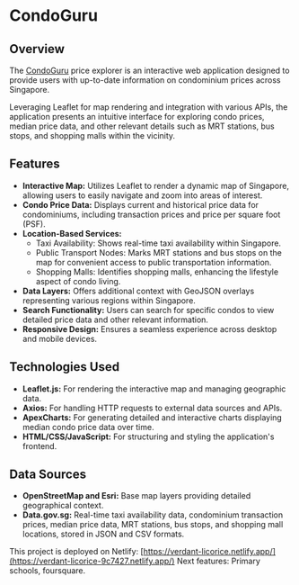 # CondoGuru

## Overview
The [CondoGuru](https://verdant-licorice-9c7427.netlify.app/) price explorer is an interactive web application designed to provide users with up-to-date information on condominium prices across Singapore.

Leveraging Leaflet for map rendering and integration with various APIs, the application presents an intuitive interface for exploring condo prices, median price data, and other relevant details such as MRT stations, bus stops, and shopping malls within the vicinity.

## Features
- **Interactive Map:** Utilizes Leaflet to render a dynamic map of Singapore, allowing users to easily navigate and zoom into areas of interest.
- **Condo Price Data:** Displays current and historical price data for condominiums, including transaction prices and price per square foot (PSF).
- **Location-Based Services:**
  - Taxi Availability: Shows real-time taxi availability within Singapore.
  - Public Transport Nodes: Marks MRT stations and bus stops on the map for convenient access to public transportation information.
  - Shopping Malls: Identifies shopping malls, enhancing the lifestyle aspect of condo living.
- **Data Layers:** Offers additional context with GeoJSON overlays representing various regions within Singapore.
- **Search Functionality:** Users can search for specific condos to view detailed price data and other relevant information.
- **Responsive Design:** Ensures a seamless experience across desktop and mobile devices.

## Technologies Used
- **Leaflet.js:** For rendering the interactive map and managing geographic data.
- **Axios:** For handling HTTP requests to external data sources and APIs.
- **ApexCharts:** For generating detailed and interactive charts displaying median condo price data over time.
- **HTML/CSS/JavaScript:** For structuring and styling the application's frontend.

## Data Sources
- **OpenStreetMap and Esri:** Base map layers providing detailed geographical context.
- **Data.gov.sg:** Real-time taxi availability data, condominium transaction prices, median price data, MRT stations, bus stops, and shopping mall locations, stored in JSON and CSV formats.

This project is deployed on Netlify: [https://verdant-licorice.netlify.app/](https://verdant-licorice-9c7427.netlify.app/)
Next features: Primary schools, foursquare.